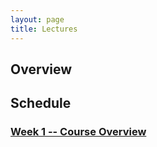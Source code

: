 ```yaml
---
layout: page
title: Lectures
---
```


## Overview

## Schedule

### [Week 1 -- Course Overview](intro/intro.md)


